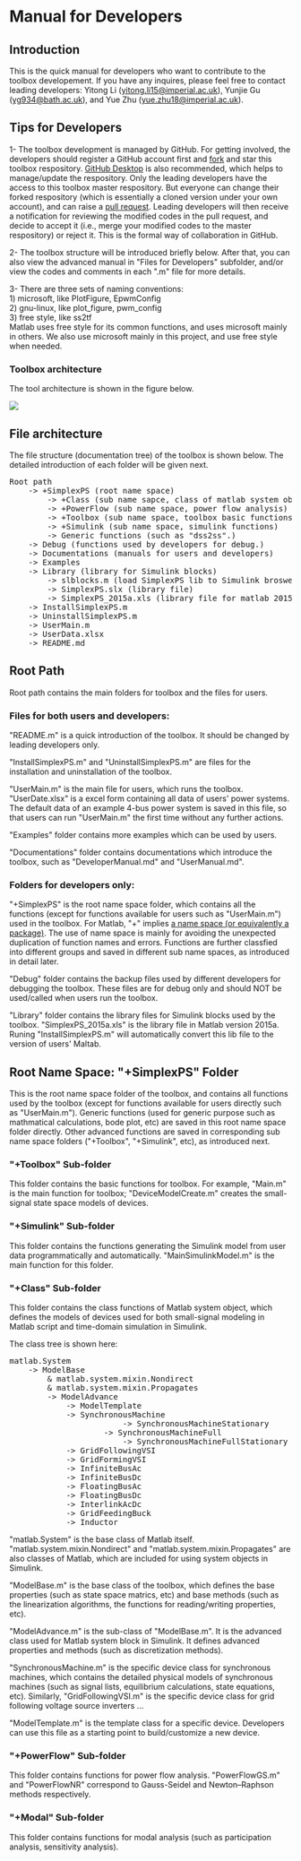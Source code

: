 # Manual for Developers

## Introduction

This is the quick manual for developers who want to contribute to the toolbox developement. If you have any inquires, please feel free to contact leading developers: Yitong Li (yitong.li15@imperial.ac.uk), Yunjie Gu (yg934@bath.ac.uk), and Yue Zhu (yue.zhu18@imperial.ac.uk).
 
## Tips for Developers

1- The toolbox development is managed by GitHub. For getting involved, the developers should register a GitHub account first and [fork](https://docs.github.com/en/github/getting-started-with-github/fork-a-repo) and star this toolbox respository. [GitHub Desktop](https://desktop.github.com/) is also recommended, which helps to manage/update the respository. Only the leading developers have the access to this toolbox master respository. But everyone can change their forked respository (which is essentially a cloned version under your own account), and can raise a [pull request](https://docs.github.com/en/github/collaborating-with-issues-and-pull-requests/about-pull-requests). Leading developers will then receive a notification for reviewing the modified codes in the pull request, and decide to accept it (i.e., merge your modified codes to the master respository) or reject it. This is the formal way of collaboration in GitHub.

2- The toolbox structure will be introduced briefly below. After that, you can also view the advanced manual in "Files for Developers" subfolder, and/or view the codes and comments in each ".m" file for more details.

3- There are three sets of naming conventions:  
    1) microsoft, like PlotFigure, EpwmConfig  
    2) gnu-linux, like plot_figure, pwm_config  
    3) free style, like ss2tf  
Matlab uses free style for its common functions, and uses microsoft mainly in others. We also use microsoft mainly in this project, and use free style when needed.

### Toolbox architecture

The tool architecture is shown in the figure below.

![](https://github.com/Future-Power-Networks/Simplex-Power-Systems/tree/master/Documentations/Figures/Archietecture.png)

## File architecture

The file structure (documentation tree) of the toolbox is shown below. The detailed introduction of each folder will be given next.

<pre>
Root path  
	-> +SimplexPS (root name space)  
		-> +Class (sub name sapce, class of matlab system object)  
		-> +PowerFlow (sub name space, power flow analysis)  
		-> +Toolbox (sub name space, toolbox basic functions)  
		-> +Simulink (sub name space, simulink functions)  
		-> Generic functions (such as "dss2ss".)  
	-> Debug (functions used by developers for debug.)  
	-> Documentations (manuals for users and developers)  
	-> Examples  
	-> Library (library for Simulink blocks)  
		-> slblocks.m (load SimplexPS lib to Simulink broswer)  
		-> SimplexPS.slx (library file)  
		-> SimplexPS_2015a.xls (library file for matlab 2015a)  
	-> InstallSimplexPS.m  
	-> UninstallSimplexPS.m  
	-> UserMain.m  
	-> UserData.xlsx  
	-> README.md
</pre>

## Root Path 

Root path contains the main folders for toolbox and the files for users.

### Files for both users and developers:

"README.m" is a quick introduction of the toolbox. It should be changed by leading developers only.

"InstallSimplexPS.m" and "UninstallSimplexPS.m" are files for the installation and uninstallation of the toolbox.

"UserMain.m" is the main file for users, which runs the toolbox. "UserDate.xlsx" is a excel form containing all data of users' power systems. The default data of an example 4-bus power system is saved in this file, so that users can run "UserMain.m" the first time without any further actions.

"Examples" folder contains more examples which can be used by users.

"Documentations" folder contains documentations which introduce the toolbox, such as "DeveloperManual.md" and "UserManual.md".

### Folders for developers only:

"+SimplexPS" is the root name space folder, which contains all the functions (except for functions available for users such as "UserMain.m") used in the toolbox. For Matlab, "+" implies [a name space (or equivalently a package)](https://uk.mathworks.com/help/matlab/matlab_oop/scoping-classes-with-packages.html). The use of name space is mainly for avoiding the unexpected duplication of function names and errors. Functions are further classfied into different groups and saved in different sub name spaces, as introduced in detail later.

"Debug" folder contains the backup files used by different developers for debugging the toolbox. These files are for debug only and should NOT be used/called when users run the toolbox.

"Library" folder contains the library files for Simulink blocks used by the toolbox. "SimplexPS_2015a.xls" is the library file in Matlab version 2015a. Runing "InstallSimplexPS.m" will automatically convert this lib file to the version of users' Maltab.

## Root Name Space: "+SimplexPS" Folder

This is the root name space folder of the toolbox, and contains all functions used by the toolbox (except for functions available for users directly such as "UserMain.m"). Generic functions (used for generic purpose such as mathmatical calculations, bode plot, etc) are saved in this root name space folder directly. Other advanced functions are saved in corresponding sub name space folders ("+Toolbox", "+Simulink", etc), as introduced next.

### "+Toolbox" Sub-folder

This folder contains the basic functions for toolbox. For example, "Main.m" is the main function for toolbox; "DeviceModelCreate.m" creates the small-signal state space models of devices.

### "+Simulink" Sub-folder

This folder contains the functions generating the Simulink model from user data programmatically and automatically. "MainSimulinkModel.m" is the main function for this folder.

### "+Class" Sub-folder

This folder contains the class functions of Matlab system object, which defines the models of devices used for both small-signal modeling in Matlab script and time-domain simulation in Simulink.

The class tree is shown here:

<pre>
matlab.System  
	-> ModelBase  
		& matlab.system.mixin.Nondirect  
		& matlab.system.mixin.Propagates  
		-> ModelAdvance  
			-> ModelTemplate  
			-> SynchronousMachine
                		-> SynchronousMachineStationary
            		-> SynchronousMachineFull
                		-> SynchronousMachineFullStationary
			-> GridFollowingVSI           
			-> GridFormingVSI             
			-> InfiniteBusAc               
			-> InfiniteBusDc              
			-> FloatingBusAc               
			-> FloatingBusDc              
			-> InterlinkAcDc               
			-> GridFeedingBuck            
			-> Inductor                     
</pre>

"matlab.System" is the base class of Matlab itself. "matlab.system.mixin.Nondirect" and "matlab.system.mixin.Propagates" are also classes of Matlab, which are included for using system objects in Simulink.

"ModelBase.m" is the base class of the toolbox, which defines the base properties (such as state space matrics, etc) and base methods (such as the linearization algorithms, the functions for reading/writing properties, etc).

"ModelAdvance.m" is the sub-class of "ModelBase.m". It is the advanced class used for Matlab system block in Simulink. It defines advanced properties and methods (such as discretization methods).

"SynchronousMachine.m" is the specific device class for synchronous machines, which contains the detailed physical models of synchronous machines (such as signal lists, equilibrium calculations, state equations, etc). Similarly, "GridFollowingVSI.m" is the specific device class for grid following voltage source inverters ...

"ModelTemplate.m" is the template class for a specific device. Developers can use this file as a starting point to build/customize a new device.

### "+PowerFlow" Sub-folder

This folder contains functions for power flow analysis. "PowerFlowGS.m" and "PowerFlowNR" correspond to Gauss-Seidel and Newton–Raphson methods respectively.

### "+Modal" Sub-folder

This folder contains functions for modal analysis (such as participation analysis, sensitivity analysis).
